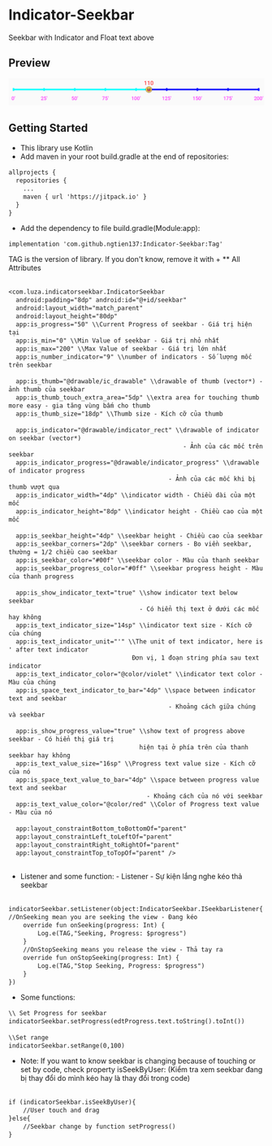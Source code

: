 # Indicator-Seekbar 
Seekbar with Indicator and Float text above 

## Preview 
![alt text](https://github.com/ngtien137/Indicator-Seekbar/blob/master/images/new_reviews.png) 
## Getting Started 
* This library use Kotlin 
* Add maven in your root build.gradle at the end of repositories:

``` 
allprojects { 
  repositories { 
    ... 
    maven { url 'https://jitpack.io' }
  } 
} 
``` 

* Add the dependency to file build.gradle(Module:app): 

``` 
implementation 'com.github.ngtien137:Indicator-Seekbar:Tag' 

``` 

TAG is the version of library. If you don't know, remove it with + 
** All Attributes 

``` 

<com.luza.indicatorseekbar.IndicatorSeekbar 
  android:padding="8dp" android:id="@+id/seekbar" 
  android:layout_width="match_parent" 
  android:layout_height="80dp" 
  app:is_progress="50" \\Current Progress of seekbar - Giá trị hiện tại 
  app:is_min="0" \\Min Value of seekbar - Giá trị nhỏ nhất 
  app:is_max="200" \\Max Value of seekbar - Giá trị lớn nhất 
  app:is_number_indicator="9" \\number of indicators - Số lượng mốc trên seekbar 
  
  app:is_thumb="@drawable/ic_drawable" \\drawable of thumb (vector*) - ảnh thumb của seekbar 
  app:is_thumb_touch_extra_area="5dp" \\extra area for touching thumb more easy - gia tăng vùng bấm cho thumb 
  app:is_thumb_size="18dp" \\Thumb size - Kích cỡ của thumb 
  
  app:is_indicator="@drawable/indicator_rect" \\drawable of indicator on seekbar (vector*) 
                                                - Ảnh của các mốc trên seekbar 
  app:is_indicator_progress="@drawable/indicator_progress" \\drawable of indicator progress
                                            - Ảnh của các mốc khi bị thumb vượt qua
  app:is_indicator_width="4dp" \\indicator width - Chiều dài của một mốc 
  app:is_indicator_height="8dp" \\indicator height - Chiều cao của một mốc 
  
  app:is_seekbar_height="4dp" \\seekbar height - Chiều cao của seekbar 
  app:is_seekbar_corners="2dp" \\seekbar corners - Bo viền seekbar, thường = 1/2 chiều cao seekbar 
  app:is_seekbar_color="#00f" \\seekbar color - Màu của thanh seekbar 
  app:is_seekbar_progress_color="#0ff" \\seekbar progress height - Màu của thanh progress 
  
  app:is_show_indicator_text="true" \\show indicator text below seekbar 
                                    - Có hiển thị text ở dưới các mốc hay không   
  app:is_text_indicator_size="14sp" \\indicator text size - Kích cỡ của chúng 
  app:is_text_indicator_unit="'" \\The unit of text indicator, here is ' after text indicator
                                  Đơn vị, 1 đoạn string phía sau text indicator
  app:is_text_indicator_color="@color/violet" \\indicator text color - Màu của chúng 
  app:is_space_text_indicator_to_bar="4dp" \\space between indicator text and seekbar 
                                            - Khoảng cách giữa chúng và seekbar 
                                            
  app:is_show_progress_value="true" \\show text of progress above seekbar - Có hiển thị giá trị 
                                    hiện tại ở phía trên của thanh seekbar hay không 
  app:is_text_value_size="16sp" \\Progress text value size - Kích cỡ của nó 
  app:is_space_text_value_to_bar="4dp" \\space between progress value text and seekbar 
                                      - Khoảng cách của nó với seekbar 
  app:is_text_value_color="@color/red" \\Color of Progress text value - Màu của nó 
  
  app:layout_constraintBottom_toBottomOf="parent" 
  app:layout_constraintLeft_toLeftOf="parent" 
  app:layout_constraintRight_toRightOf="parent" 
  app:layout_constraintTop_toTopOf="parent" /> 
  
  ``` 
  - Listener and some function: - Listener - Sự kiện lắng nghe kéo thả seekbar 
  
  ``` 
  
  indicatorSeekbar.setListener(object:IndicatorSeekbar.ISeekbarListener{ //OnSeeking mean you are seeking the view - Đang kéo 
      override fun onSeeking(progress: Int) { 
          Log.e(TAG,"Seeking, Progress: $progress") 
      } 
      //OnStopSeeking means you release the view - Thả tay ra 
      override fun onStopSeeking(progress: Int) { 
          Log.e(TAG,"Stop Seeking, Progress: $progress")
      } 
  }) 
  
  ``` 
  - Some functions: 
  
  ``` 
  \\ Set Progress for seekbar
  indicatorSeekbar.setProgress(edtProgress.text.toString().toInt()) 
  
  \\Set range 
  indicatorSeekbar.setRange(0,100) 
  
  ``` 
  - Note: If you want to know seekbar is changing because of touching or set by code, check property isSeekByUser:
  (Kiểm tra xem seekbar đang bị thay đổi do mình kéo hay là thay đổi trong code) 
  ``` 
  
  if (indicatorSeekbar.isSeekByUser){ 
      //User touch and drag 
  }else{ 
      //Seekbar change by function setProgress() 
  } 
  
  ```

